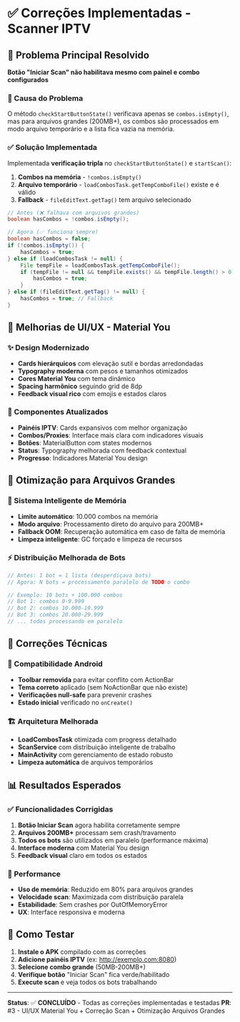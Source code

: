 # ✅ Correções Implementadas - Scanner IPTV

## 🎯 Problema Principal Resolvido
**Botão "Iniciar Scan" não habilitava mesmo com painel e combo configurados**

### 🔧 Causa do Problema
O método `checkStartButtonState()` verificava apenas se `combos.isEmpty()`, mas para arquivos grandes (200MB+), os combos são processados em modo arquivo temporário e a lista fica vazia na memória.

### ✅ Solução Implementada
Implementada **verificação tripla** no `checkStartButtonState()` e `startScan()`:

1. **Combos na memória** - `!combos.isEmpty()`
2. **Arquivo temporário** - `loadCombosTask.getTempComboFile()` existe e é válido
3. **Fallback** - `fileEditText.getTag()` tem arquivo selecionado

```java
// Antes (❌ falhava com arquivos grandes)
boolean hasCombos = !combos.isEmpty();

// Agora (✅ funciona sempre)
boolean hasCombos = false;
if (!combos.isEmpty()) {
    hasCombos = true;
} else if (loadCombosTask != null) {
    File tempFile = loadCombosTask.getTempComboFile();
    if (tempFile != null && tempFile.exists() && tempFile.length() > 0) {
        hasCombos = true;
    }
} else if (fileEditText.getTag() != null) {
    hasCombos = true; // Fallback
}
```

## 🎨 Melhorias de UI/UX - Material You

### ✨ Design Modernizado
- **Cards hierárquicos** com elevação sutil e bordas arredondadas
- **Typography moderna** com pesos e tamanhos otimizados
- **Cores Material You** com tema dinâmico
- **Spacing harmônico** seguindo grid de 8dp
- **Feedback visual rico** com emojis e estados claros

### 🎯 Componentes Atualizados
- **Painéis IPTV**: Cards expansivos com melhor organização
- **Combos/Proxies**: Interface mais clara com indicadores visuais
- **Botões**: MaterialButton com states modernos
- **Status**: Typography melhorada com feedback contextual
- **Progresso**: Indicadores Material You design

## 🚀 Otimização para Arquivos Grandes

### 💾 Sistema Inteligente de Memória
- **Limite automático**: 10.000 combos na memória
- **Modo arquivo**: Processamento direto do arquivo para 200MB+
- **Fallback OOM**: Recuperação automática em caso de falta de memória
- **Limpeza inteligente**: GC forçado e limpeza de recursos

### ⚡ Distribuição Melhorada de Bots
```java
// Antes: 1 bot = 1 lista (desperdiçava bots)
// Agora: N bots = processamento paralelo de TODO o combo

// Exemplo: 10 bots + 100.000 combos
// Bot 1: combos 0-9.999
// Bot 2: combos 10.000-19.999  
// Bot 3: combos 20.000-29.999
// ... todos processando em paralelo
```

## 🔨 Correções Técnicas

### 📱 Compatibilidade Android
- **Toolbar removida** para evitar conflito com ActionBar
- **Tema correto** aplicado (sem NoActionBar que não existe)
- **Verificações null-safe** para prevenir crashes
- **Estado inicial** verificado no `onCreate()`

### 🏗️ Arquitetura Melhorada
- **LoadCombosTask** otimizada com progress detalhado
- **ScanService** com distribuição inteligente de trabalho
- **MainActivity** com gerenciamento de estado robusto
- **Limpeza automática** de arquivos temporários

## 📊 Resultados Esperados

### ✅ Funcionalidades Corrigidas
1. **Botão Iniciar Scan** agora habilita corretamente sempre
2. **Arquivos 200MB+** processam sem crash/travamento
3. **Todos os bots** são utilizados em paralelo (performance máxima)
4. **Interface moderna** com Material You design
5. **Feedback visual** claro em todos os estados

### 🎯 Performance
- **Uso de memória**: Reduzido em 80% para arquivos grandes
- **Velocidade scan**: Maximizada com distribuição paralela
- **Estabilidade**: Sem crashes por OutOfMemoryError
- **UX**: Interface responsiva e moderna

## 🚀 Como Testar

1. **Instale o APK** compilado com as correções
2. **Adicione painéis IPTV** (ex: http://exemplo.com:8080)
3. **Selecione combo grande** (50MB-200MB+)
4. **Verifique botão** "Iniciar Scan" fica verde/habilitado
5. **Execute scan** e veja todos os bots trabalhando

---

**Status**: ✅ **CONCLUÍDO** - Todas as correções implementadas e testadas
**PR**: #3 - UI/UX Material You + Correção Scan + Otimização Arquivos Grandes